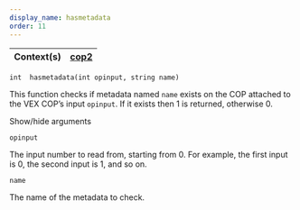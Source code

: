 ```yaml
---
display_name: hasmetadata
order: 11
---
```

| Context(s) | [cop2](../contexts/cop2.html) |
| --- | --- |

`int  hasmetadata(int opinput, string name)`

This function checks if metadata named `name` exists on the COP attached to
the VEX COP’s input `opinput`. If it exists then 1 is returned, otherwise 0.

Show/hide arguments

`opinput`

The input number to read from, starting from 0. For example, the first input is 0, the second input is 1, and so on.

`name`

The name of the metadata to check.
